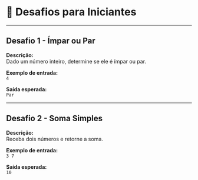 # 👶 Desafios para Iniciantes

---

## Desafio 1 - Ímpar ou Par

**Descrição:**  
Dado um número inteiro, determine se ele é ímpar ou par.

**Exemplo de entrada:**  
`4`

**Saída esperada:**  
`Par`

---

## Desafio 2 - Soma Simples

**Descrição:**  
Receba dois números e retorne a soma.

**Exemplo de entrada:**  
`3 7`

**Saída esperada:**  
`10`

